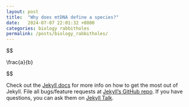 ```yaml
---
layout: post
title:  "Why does mtDNA define a species?"
date:   2024-07-07 22:01:32 +0800
categories: biology rabbitholes
permalink: /posts/biology_rabbitholes/
---
```


$$

\frac{a}{b}

$$


Check out the [Jekyll docs][jekyll-docs] for more info on how to get the most out of Jekyll. File all bugs/feature requests at [Jekyll’s GitHub repo][jekyll-gh]. If you have questions, you can ask them on [Jekyll Talk][jekyll-talk].

[jekyll-docs]: https://jekyllrb.com/docs/home
[jekyll-gh]:   https://github.com/jekyll/jekyll
[jekyll-talk]: https://talk.jekyllrb.com/
